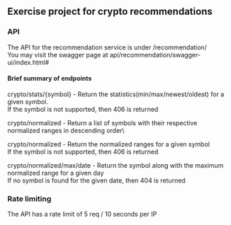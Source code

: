 ## Exercise project for crypto recommendations


### API
The API for the recommendation service is under  /recommendation/   
You may visit the swagger page at api/recommendation/swagger-ui/index.html#

#### Brief summary of endpoints
crypto/stats/{symbol} - Return the statistics(min/max/newest/oldest) for a given symbol.\
If the symbol is not supported, then 406 is returned

crypto/normalized - Return a list of symbols with their respective normalized ranges in descending order\

crypto/normalized - Return the normalized ranges for a given symbol\
If the symbol is not supported, then 406 is returned

crypto/normalized/max/date - Return
the symbol along with the maximum normalized range for a given day\
If no symbol is found for the given date, then 404 is returned

### Rate limiting
The API has a rate limit of 5 req / 10 seconds per IP









